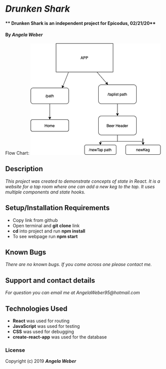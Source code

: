 # _Drunken Shark_

#### ** Drunken Shark is an independent project for Epicodus, 02/21/20**

#### By _**Angela Weber**_
Flow Chart:
![flow chart](chart.png)

## Description
  _This project was created to demonstrate concepts of state in React. It is a website for a tap room where one can add a new keg to the tap. It uses multiple components and state hooks._

## Setup/Installation Requirements

* Copy link from github
* Open terminal and __git clone__ link
* __cd__ into project and run __npm install__
* To see webpage run __npm start__


## Known Bugs

_There are no known bugs. If you come across one please contact me._

## Support and contact details

_For question you can email me at AngelaWeber95@hotmail.com_

## Technologies Used

* __React__ was used for routing
* __JavaScript__ was used for testing
* __CSS__ was used for debugging
* __create-react-app__ was used for the database

### License

Copyright (c) 2019 **_Angela Weber_**
